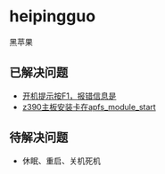 # heipingguo
黑苹果
## 已解决问题

- [开机提示按F1，报错信息是](cpu_Fan_error.md)
- [z390主板安装卡在apfs_module_start](z390主板安装卡在apfs_module_start.md)





## 待解决问题

- 休眠、重启、关机死机
